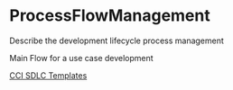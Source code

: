 # ProcessFlowManagement
Describe the development lifecycle process management

Main Flow for a use case development

[CCI SDLC Templates](https://cancer.med.umich.edu/Biorepository/SitePages/Home.aspx?RootFolder=%2FBiorepository%2FBiorepository%2FSDLC%20Templates&FolderCTID=0x012000A80BE7EDA0674A45A82741CC41684AF6&View=%7B812BEF31%2DEBED%2D4321%2DB812%2D000C8CEEC500%7D)


